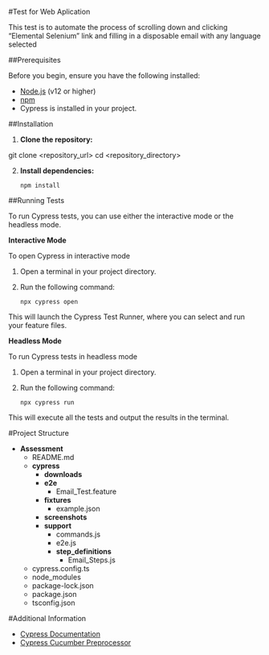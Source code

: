 #Test for Web Aplication 


This test is to automate the process of scrolling down and clicking “Elemental Selenium” link and filling in a disposable email with any language selected


##Prerequisites


Before you begin, ensure you have the following installed:


- [Node.js](https://nodejs.org/) (v12 or higher)
- [npm](https://www.npmjs.com/)
- Cypress is installed in your project.


##Installation


1. **Clone the repository:**

  git clone <repository_url>
  cd <repository_directory>

2. **Install dependencies:**

   `npm install`

##Running Tests  


To run Cypress tests, you can use either the interactive mode or the headless mode.

 **Interactive Mode**

To open Cypress in interactive mode
1. Open a terminal in your project directory.
2. Run the following command:

   `npx cypress open`

This will launch the Cypress Test Runner, where you can select and run your feature files.


 **Headless Mode**

To run Cypress tests in headless mode
1. Open a terminal in your project directory.
2. Run the following command:
    
    `npx cypress run`

This will execute all the tests and output the results in the terminal.

#Project Structure

- __Assessment__
   - README.md
   - __cypress__
     - __downloads__
     - __e2e__
       - Email_Test.feature
     - __fixtures__
       - example.json
     - __screenshots__
     - __support__
       - commands.js
       - e2e.js
       - __step\_definitions__
         - Email_Steps.js
   - cypress.config.ts
   - node_modules
   - package-lock.json
   - package.json
   - tsconfig.json


#Additional Information
- [Cypress Documentation](https://docs.cypress.io/)
- [Cypress Cucumber Preprocessor](https://github.com/badeball/cypress-cucumber-preprocessor)





